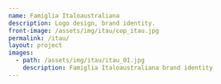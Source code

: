 ```yaml
---
name: Famiglia Italoaustraliana
description: Logo design, brand identity.
front-image: /assets/img/itau/cop_itau.jpg
permalink: /itau/
layout: project
images:
  - path: /assets/img/itau/itau_01.jpg
    description: Famiglia Italoaustraliana brand identity
---
```

